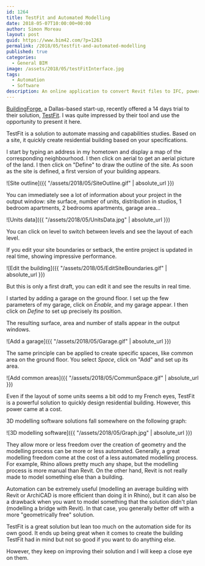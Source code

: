 ```yaml
---
id: 1264
title: TestFit and Automated Modelling
date: 2018-05-07T10:00:00+00:00
author: Simon Moreau
layout: post
guid: https://www.bim42.com/?p=1263
permalink: /2018/05/testfit-and-automated-modelling
published: true
categories:
  - General BIM
image: /assets/2018/05/testFitInterface.jpg
tags:
  - Automation
  - Software
description: An online application to convert Revit files to IFC, powered by Autodesk Forge.
---
```


[BuildingForge](https://buildingforge.com/), a Dallas-based start-up, recently offered a 14 days trial to their solution, [TestFit](https://testfit.io/). I was quite impressed by their tool and use the opportunity to present it here.

TestFit is a solution to automate massing and capabilities studies. Based on a site, it quickly create residential building based on your specifications.

I start by typing an address in my hometown and display a map of the corresponding neighbourhood. I then click on aerial to get an aerial picture of the land. I then click on "Define" to draw the outline of the site. As soon as the site is defined, a first version of your building appears.

![Site outline]({{ "/assets/2018/05/SiteOutline.gif" | absolute_url }})

You can immediately see a lot of information about your project in the output window: site surface, number of units, distribution in studios, 1 bedroom apartments, 2 bedrooms apartments, garage area...

![Units data]({{ "/assets/2018/05/UnitsData.jpg" | absolute_url }})

You can click on level to switch between levels and see the layout of each level.

If you edit your site boundaries or setback, the entire project is updated in real time, showing impressive performance.

![Edit the building]({{ "/assets/2018/05/EditSiteBoundaries.gif" | absolute_url }})

But this is only a first draft, you can edit it and see the results in real time.

I started by adding a garage on the ground floor. I set up the few parameters of my garage, click on _Enable_, and my garage appear. I then click on _Define_ to set up precisely its position.

The resulting surface, area and number of stalls appear in the output windows.

![Add a garage]({{ "/assets/2018/05/Garage.gif" | absolute_url }})

The same principle can be applied to create specific spaces, like common area on the ground floor. You select _Space_, click on "Add" and set up its area.

![Add common areas]({{ "/assets/2018/05/CommunSpace.gif" | absolute_url }})

Even if the layout of some units seems a bit odd to my French eyes, TestFit is a powerful solution to quickly design residential building. However, this power came at a cost.

3D modelling software solutions fall somewhere on the following graph:

![3D modelling software]({{ "/assets/2018/05/Graph.jpg" | absolute_url }})

They allow more or less freedom over the creation of geometry and the modelling process can be more or less automated. Generally, a great modelling freedom come at the cost of a less automated modelling process. For example, Rhino allows pretty much any shape, but the modelling process is more manual than Revit. On the other hand, Revit is not really made to model something else than a building.

Automation can be extremely useful (modelling an average building with Revit or ArchiCAD is more efficient than doing it in Rhino), but it can also be a drawback when you want to model something that the solution didn't plan (modelling a bridge with Revit). In that case, you generally better off with a more "geometrically free" solution.

TestFit is a great solution but lean too much on the automation side for its own good. It ends up being great when it comes to create the building TestFit had in mind but not so good if you want to do anything else.

However, they keep on improving their solution and I will keep a close eye on them.